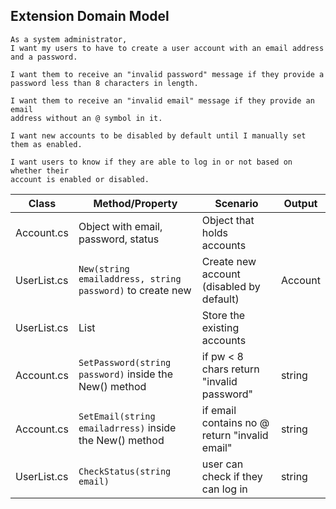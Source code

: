 ## Extension Domain Model

```
As a system administrator,
I want my users to have to create a user account with an email address and a password.

I want them to receive an "invalid password" message if they provide a
password less than 8 characters in length.

I want them to receive an "invalid email" message if they provide an email
address without an @ symbol in it.

I want new accounts to be disabled by default until I manually set them as enabled.

I want users to know if they are able to log in or not based on whether their
account is enabled or disabled.
```

| Class		 | Method/Property												      | Scenario										| Output	|
|------------|--------------------------------------------------------------------|-------------------------------------------------|-----------|
| Account.cs |Object <Account>	with email, password, status					  | Object that holds accounts						|			|
| UserList.cs|`New(string emailaddress, string password)` to create new <Account> | Create new account (disabled by default)		| Account	|
| UserList.cs|List <Account>													  | Store the existing accounts						|			|
| Account.cs |`SetPassword(string password)` inside the New() method			  | if pw < 8 chars return "invalid password"		| string	|
| Account.cs |`SetEmail(string emailadrress)` inside the New() method			  | if email contains no @ return "invalid email"	| string	|
| UserList.cs|`CheckStatus(string email)`										  | user can check if they can log in				| string	|

 
